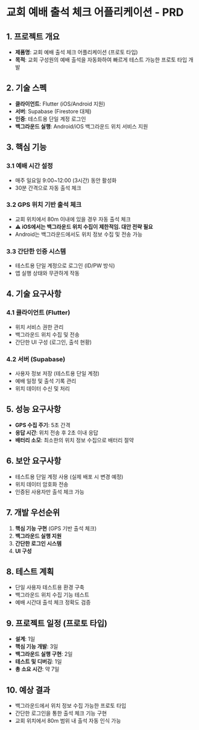# 교회 예배 출석 체크 어플리케이션 - PRD

## 1. 프로젝트 개요
- **제품명**: 교회 예배 출석 체크 어플리케이션 (프로토 타입)
- **목적**: 교회 구성원의 예배 출석을 자동화하여 빠르게 테스트 가능한 프로토 타입 개발

## 2. 기술 스펙
- **클라이언트**: Flutter (iOS/Android 지원)
- **서버**: Supabase (Firestore 대체)
- **인증**: 테스트용 단일 계정 로그인
- **백그라운드 실행**: Android/iOS 백그라운드 위치 서비스 지원

## 3. 핵심 기능
### 3.1 예배 시간 설정
- 매주 일요일 9:00~12:00 (3시간) 동안 활성화
- 30분 간격으로 자동 출석 체크

### 3.2 GPS 위치 기반 출석 체크
- 교회 위치에서 80m 이내에 있을 경우 자동 출석 체크
- **⚠️ iOS에서는 백그라운드 위치 수집이 제한적임. 대안 전략 필요**
- Android는 백그라운드에서도 위치 정보 수집 및 전송 가능

### 3.3 간단한 인증 시스템
- 테스트용 단일 계정으로 로그인 (ID/PW 방식)
- 앱 실행 상태와 무관하게 작동

## 4. 기술 요구사항
### 4.1 클라이언트 (Flutter)
- 위치 서비스 권한 관리
- 백그라운드 위치 수집 및 전송
- 간단한 UI 구성 (로그인, 출석 현황)

### 4.2 서버 (Supabase)
- 사용자 정보 저장 (테스트용 단일 계정)
- 예배 일정 및 출석 기록 관리
- 위치 데이터 수신 및 처리

## 5. 성능 요구사항
- **GPS 수집 주기**: 5초 간격
- **응답 시간**: 위치 전송 후 2초 이내 응답
- **배터리 소모**: 최소한의 위치 정보 수집으로 배터리 절약

## 6. 보안 요구사항
- 테스트용 단일 계정 사용 (실제 배포 시 변경 예정)
- 위치 데이터 암호화 전송
- 인증된 사용자만 출석 체크 가능

## 7. 개발 우선순위
1. **핵심 기능 구현** (GPS 기반 출석 체크)
2. **백그라운드 실행 지원**
3. **간단한 로그인 시스템**
4. **UI 구성**

## 8. 테스트 계획
- 단일 사용자 테스트용 환경 구축
- 백그라운드 위치 수집 기능 테스트
- 예배 시간대 출석 체크 정확도 검증

## 9. 프로젝트 일정 (프로토 타입)
- **설계**: 1일
- **핵심 기능 개발**: 3일
- **백그라운드 실행 구현**: 2일
- **테스트 및 디버깅**: 1일
- **총 소요 시간**: 약 7일

## 10. 예상 결과
- 백그라운드에서 위치 정보 수집 가능한 프로토 타입
- 간단한 로그인을 통한 출석 체크 기능 구현
- 교회 위치에서 80m 범위 내 출석 자동 인식 가능
